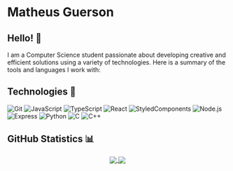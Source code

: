 # Matheus Guerson

## Hello! 👋

I am a Computer Science student passionate about developing creative and efficient solutions using a variety of technologies. Here is a summary of the tools and languages I work with:

## Technologies 🔧

![Git](https://img.shields.io/badge/-Git-black?style=flat-square&logo=git)
![JavaScript](https://img.shields.io/badge/-JavaScript-black?style=flat-square&logo=javascript)
![TypeScript](https://img.shields.io/badge/-TypeScript-black?style=flat-square&logo=typescript)
![React](https://img.shields.io/badge/-React-black?style=flat-square&logo=react)
![StyledComponents](https://img.shields.io/badge/-StyledComponents-black?style=flat-square&logo=styledcomponents)
![Node.js](https://img.shields.io/badge/-Node.js-black?style=flat-square&logo=node.js)
![Express](https://img.shields.io/badge/-Express-black?style=flat-square&logo=express)
![Python](https://img.shields.io/badge/-Python-black?style=flat-square&logo=python)
![C](https://img.shields.io/badge/-C-black?style=flat-square&logo=c)
![C++](https://img.shields.io/badge/-C++-black?style=flat-square&logo=cplusplus)

## GitHub Statistics 📊

<p align="center">
  <a href="https://github.com/mtguerson">
    <img align="center" src="https://github-readme-stats.vercel.app/api?username=mtguerson&show_icons=true&theme=highcontrast" />
  </a>
  <a href="https://github.com/mtguerson">
    <img align="center" src="https://github-readme-streak-stats.herokuapp.com/?user=mtguerson&theme=highcontrast" />
  </a>
</p>
